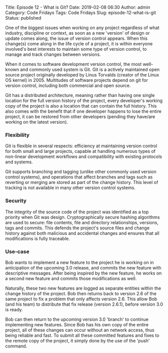 Title: Episode 12 - What is Git?
Date: 2019-02-08 06:30
Author: admin
Category: Code Fridays
Tags: Code Fridays
Slug: episode-12-what-is-git
Status: published

<!-- wp:paragraph -->

One of the biggest issues when working on any project regardless of what industry, discipline or context, as soon as a new 'version' of design or update comes along, the issue of version control appears. When this change(s) come along in the life cycle of a project, it is within everyone involved's best interests to maintain some type of version control, to manage and track changes between versions.

<!-- /wp:paragraph -->

<!-- wp:paragraph -->

When it comes to software development version control, the most well-known and commonly used system is Git. Git is a actively maintained open source project originally developed by Linus Torvalds (creator of the Linux OS kernel) in 2005. Multitudes of software projects depend on git for version control, including both commercial and open source.

<!-- /wp:paragraph -->

<!-- wp:paragraph -->

Git has a distributed architecture, meaning rather than having one single location for the full version history of the project, every developer's working copy of the project is also a location that can contain the full history. This also comes with the benefit that if one developer happens to lose the entire project, it can be restored from other developers (pending they have/are working on the latest version).

<!-- /wp:paragraph -->

<!-- wp:heading {"level":3} -->

### Flexibility

<!-- /wp:heading -->

<!-- wp:paragraph -->

Git is flexible in several respects: efficiency at maintaining version control for both small and large projects, capable at handling numerous types of non-linear development workflows and compatibility with existing protocols and systems.

<!-- /wp:paragraph -->

<!-- wp:paragraph -->

Git supports branching and tagging (unlike other commonly used version control systems), and operations that affect branches and tags such as reverting or merging are stored as part of the change history. This level of tracking is not available in many other version control systems.

<!-- /wp:paragraph -->

<!-- wp:heading {"level":3} -->

### Security

<!-- /wp:heading -->

<!-- wp:paragraph -->

The integrity of the source code of the project was identified as a top priority when Git was design. Cryptographically secure hashing algorithms are used to secure: file contents, file and directory relationships, versions, tags and commits. This defends the project's source files and change history against both malicious and accidental changes and ensures that all modifications is fully traceable.

<!-- /wp:paragraph -->

<!-- wp:heading {"level":3} -->

### Use-case

<!-- /wp:heading -->

<!-- wp:paragraph -->

Bob wants to implement a new feature to the project he is working on in anticipation of the upcoming 3.0 release, and commits the new feature with descriptive messages. After being inspired by the new feature, he works on a second new feature and commits those modifications as well.

<!-- /wp:paragraph -->

<!-- wp:paragraph -->

Naturally, these two new features are logged as separate entities within the change history of the project. Bob then returns back to version 2.6 of the same project to fix a problem that only affects version 2.6. This allow Bob (and his team) to distribute that fix release (version 2.6.1), before version 3.0 is ready.

<!-- /wp:paragraph -->

<!-- wp:paragraph -->

Bob can then return to the upcoming version 3.0 'branch' to continue implementing new features. Since Bob has his own copy of the entire project, all of these changes can occur without an network access, thus being reliable and fast. To submit all these committed features and fixes to the remote copy of the project, it simply done by the use of the 'push' command.

<!-- /wp:paragraph -->

